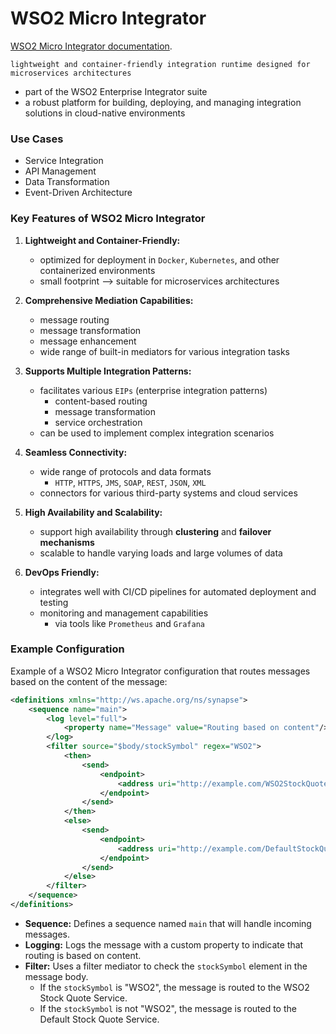 # WSO2 Micro Integrator 

[WSO2 Micro Integrator documentation](https://mi.docs.wso2.com/en/latest/).

`lightweight and container-friendly integration runtime designed for microservices architectures`

* part of the WSO2 Enterprise Integrator suite 
* a robust platform for building, deploying, and managing integration solutions in cloud-native environments

### Use Cases

- Service Integration
- API Management
- Data Transformation
- Event-Driven Architecture


### Key Features of WSO2 Micro Integrator

1. **Lightweight and Container-Friendly:**
    - optimized for deployment in `Docker`, `Kubernetes`, and other containerized environments
    - small footprint --> suitable for microservices architectures

2. **Comprehensive Mediation Capabilities:**
    - message routing
    - message transformation
    - message enhancement
    - wide range of built-in mediators for various integration tasks

3. **Supports Multiple Integration Patterns:**
    - facilitates various `EIPs` (enterprise integration patterns)  
         - content-based routing
         - message transformation 
         - service orchestration
    - can be used to implement complex integration scenarios

4. **Seamless Connectivity:**
    - wide range of protocols and data formats  
      -  `HTTP`, `HTTPS`, `JMS`, `SOAP`, `REST`, `JSON`, `XML`
    - connectors for various third-party systems and cloud services

5. **High Availability and Scalability:**
    - support high availability through **clustering** and **failover mechanisms**
    - scalable to handle varying loads and large volumes of data

6. **DevOps Friendly:**
    - integrates well with CI/CD pipelines for automated deployment and testing
    - monitoring and management capabilities 
      - via tools like `Prometheus` and `Grafana`

### Example Configuration

Example of a WSO2 Micro Integrator configuration that routes messages based on the content of the message:

```xml
<definitions xmlns="http://ws.apache.org/ns/synapse">
    <sequence name="main">
        <log level="full">
            <property name="Message" value="Routing based on content"/>
        </log>
        <filter source="$body/stockSymbol" regex="WSO2">
            <then>
                <send>
                    <endpoint>
                        <address uri="http://example.com/WSO2StockQuoteService"/>
                    </endpoint>
                </send>
            </then>
            <else>
                <send>
                    <endpoint>
                        <address uri="http://example.com/DefaultStockQuoteService"/>
                    </endpoint>
                </send>
            </else>
        </filter>
    </sequence>
</definitions>
```

- **Sequence:** Defines a sequence named `main` that will handle incoming messages.
- **Logging:** Logs the message with a custom property to indicate that routing is based on content.
- **Filter:** Uses a filter mediator to check the `stockSymbol` element in the message body.
    - If the `stockSymbol` is "WSO2", the message is routed to the WSO2 Stock Quote Service.
    - If the `stockSymbol` is not "WSO2", the message is routed to the Default Stock Quote Service.


